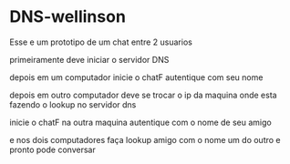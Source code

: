 # DNS-wellinson



Esse e um prototipo de um chat entre 2 usuarios

primeiramente deve iniciar o servidor DNS

depois em um computador inicie o chatF autentique com seu nome 

depois em outro computador deve se trocar o ip da maquina onde esta fazendo o lookup no servidor dns

inicie o chatF na outra maquina autentique com o nome de seu amigo

e nos dois computadores faça lookup amigo com o nome um do outro e pronto pode conversar
